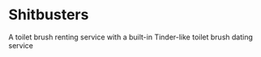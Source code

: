 # Shitbusters
A toilet brush renting service with a built-in Tinder-like toilet brush dating service
